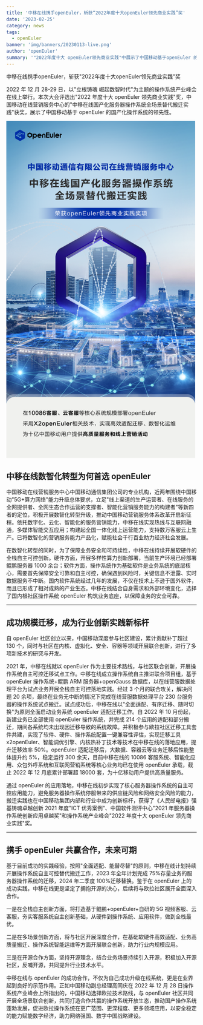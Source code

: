 ```yaml
---
title: '中移在线携手openEuler，斩获“2022年度十大openEuler领先商业实践”奖'
date: '2023-02-25'
category: news
tags:
  - openEuler
banner: 'img/banners/20230113-live.png'
author: 'openEuler'
summary: '"2022年度十大 openEuler领先商业实践"中展示了中国移动基于openEuler 的国产化操作系统的领先性。'
---
```

中移在线携手openEuler，斩获"2022年度十大openEuler领先商业实践"奖

2022 年 12 月 28-29 日，以"立根铸魂
崛起数智时代"为主题的操作系统产业峰会在线上举行。本次大会评选出"2022
年度十大 openEuler
领先商业实践"奖，中国移动在线营销服务中心的"中移在线国产化服务器操作系统全场景替代搬迁实践"获奖，展示了中国移动基于
openEuler 的国产化操作系统的领先性。

<img src="./img/news/20230303-zhongyi/media/image1.png" width="500" >


## 中移在线数智化转型为何首选 openEuler

中国移动在线营销服务中心中国移动通信集团公司的专业机构，近两年围绕中国移动"5G+算力网络"能力升级总体要求，立足"线上渠道的生产运营者、在线服务的全网提供者、全网生态合作运营的支撑者、智能化营销服务能力的构建者"等新四者的定位，积极开展数智化转型升级，推动中国移动营销服务体系改革开启新征程。依托数字化、云化、智能化的服务营销能力，中移在线实现热线与互联网融通，多媒体智能交互应用；构建起全国一体化线上运营能力，支持数万客服云上生产。已将数智化的营销服务能力产品化，赋能社会千行百业助力经济社会发展。

在数智化转型的同时，为了保障业务安全和可持续性，中移在线持续开展软硬件的全栈自主可控创新。硬件方面，开展多样性算力创新部署，当前生产环境已经部署鲲鹏服务器
1000
余台；软件方面，操作系统作为基础软件是业务系统的底层核心，需要首先保障安全可靠和自主可控，确保遇到风险时，关键信息不泄露、实时数据服务不中断。国内软件系统经过几年的发展，不仅在技术上不逊于国外软件，而且已形成了相对成熟的产业生态。中移在线结合自身需求和外部环境变化，选择了国内根社区操作系统
openEuler 构筑业务底座，以保障业务的安全可靠。

---

## 成功规模迁移，成为行业创新实践新标杆

自 openEuler 社区创立以来，中国移动深度参与社区建设，累计贡献补丁超过
130
个，同时与社区在内核、虚拟化、安全、容器等领域开展联合创新，进行了多项新技术的研究与开发。

2021 年，中移在线就以 openEuler
作为主要技术路线，与社区联合创新，开展操作系统自主可控迁移试点工作。中移在线成立操作系统自主推进联合项目组，基于
openEuler 操作系统+鲲鹏 ARM 服务器+openGauss
数据库，以在线营服数据处理平台为试点业务开展全栈自主可控落地实践。经过 3
个月的联合攻关，解决问题 20
余项，最终在业务无中断的情况下完成在线营服数据处理平台 230
台服务器的操作系统试点搬迁。试点成功后，中移在线以"全面适配、有序迁移、随时切换"为原则全面启动业务系统
openEuler 适配迁移工作。自 2022 年 10 月份起，新建业务已全部使用
openEuler 操作系统，并完成 214
个应用的适配和部分搬迁，期间各系统均未出现因迁移导致的系统故障。并积极参与欧拉社区迁移工具套件共建，实现了软件、硬件、操作系统配置一键兼容性评估，实现迁移工具
x2openEuler、智能调优引擎、内核热补丁技术等技术在中移在线的落地应用，提升迁移效率
50%。openEuler 适配迁移后，大数据、容器云等业务迁移后性能整体提升约
5%，稳定运行 300 余天，目前中移在线的 10086
客服系统、智能化应用、众包外呼系统和互联网营销系统等核心业务均已在使用
openEuler 承载，截止 2022 年 12 月底累计部署超 18000
套，为十亿移动用户提供高质量服务。

通过 openEuler
的应用落地，中移在线初步实现了核心服务器操作系统的自主可控应用能力，避免服务器操作系统停服带来的供应链风险和网络安全风险的能力，搬迁实践也在中国移动集团内部和行业中成为创新标杆，获得了《人民邮电报》强基铸魂卓越创新
2021 年度"ICT 优秀案例"、中国软件测评中心"2021
年服务器操作系统创新应用卓越奖"和操作系统产业峰会"2022 年度十大
openEuler 领先商业实践"奖。

---

## 携手 openEuler 共赢合作，未来可期

基于目前成功的实践经验，按照"全面适配、能替尽替"的原则，中移在线计划持续开展操作系统自主可控替代搬迁工作，2023
年全年计划完成 75%存量业务的服务器操作系统的迁移，2024 年二季度
100%迁移替换。鉴于在 openEuler
上的成功实践，中移在线更是坚定了拥抱开源的决心，后续将与欧拉社区展开全面深入合作。

一是在全栈自主创新方面，将打造基于鲲鹏+openEuler+自研的 5G
视频客服、云客服，夯实客服系统自主创新基础，从硬件到操作系统、应用软件，做到全栈最优。

二是在多场景创新方面，将与社区开展深度合作，在基础软硬件高效适配、业务高质量搬迁、操作系统智能运维等方面开展联合创新，助力行业内规模应用。

三是在开源合作方面，坚持开源理念，结合业务场景持续引入开源，积极加入开源社区，反哺开源，共同提升行业技术水平。

中移在线与 openEuler
的成功合作，不仅为自己成功升级在线系统，更是在业界起到良好的示范作用。正如中国移动副总经理高同庆在
2022 年 12 月 28
日操作系统产业峰会上所指出的，中国移动选择欧拉技术路线，与 openEuler
社区共同开展全场景联合创新，共同打造合作共赢的操作系统开放生态，推动国产操作系统蓬勃发展，促进欧拉操作系统在更广范围、更深程度、更多领域应用，以安全稳定的能力赋能数字经济，助力网络强国、数字中国战略建设。
